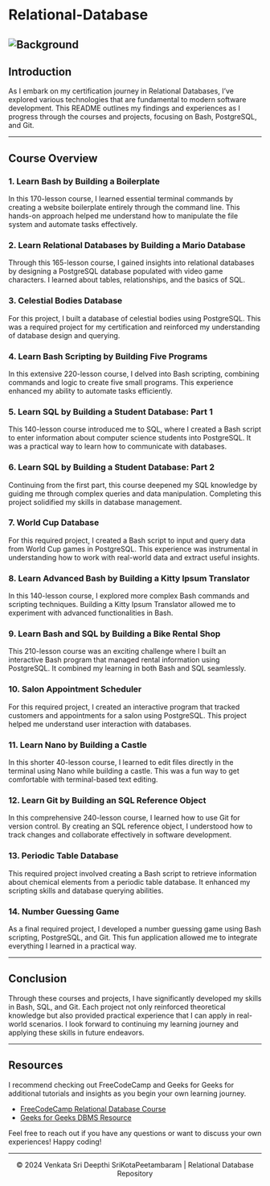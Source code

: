 # Relational-Database

## ![Background](https://miro.medium.com/v2/resize:fit:1400/0*g0r82-DobHO0DXD_.gif)

## Introduction
As I embark on my certification journey in Relational Databases, I’ve explored various technologies that are fundamental to modern software development. This README outlines my findings and experiences as I progress through the courses and projects, focusing on Bash, PostgreSQL, and Git.

----

## Course Overview
### 1. Learn Bash by Building a Boilerplate
In this 170-lesson course, I learned essential terminal commands by creating a website boilerplate entirely through the command line. This hands-on approach helped me understand how to manipulate the file system and automate tasks effectively.

### 2. Learn Relational Databases by Building a Mario Database
Through this 165-lesson course, I gained insights into relational databases by designing a PostgreSQL database populated with video game characters. I learned about tables, relationships, and the basics of SQL.

### 3. Celestial Bodies Database
For this project, I built a database of celestial bodies using PostgreSQL. This was a required project for my certification and reinforced my understanding of database design and querying.

### 4. Learn Bash Scripting by Building Five Programs
In this extensive 220-lesson course, I delved into Bash scripting, combining commands and logic to create five small programs. This experience enhanced my ability to automate tasks efficiently.

### 5. Learn SQL by Building a Student Database: Part 1
This 140-lesson course introduced me to SQL, where I created a Bash script to enter information about computer science students into PostgreSQL. It was a practical way to learn how to communicate with databases.

### 6. Learn SQL by Building a Student Database: Part 2
Continuing from the first part, this course deepened my SQL knowledge by guiding me through complex queries and data manipulation. Completing this project solidified my skills in database management.

### 7. World Cup Database
For this required project, I created a Bash script to input and query data from World Cup games in PostgreSQL. This experience was instrumental in understanding how to work with real-world data and extract useful insights.

### 8. Learn Advanced Bash by Building a Kitty Ipsum Translator
In this 140-lesson course, I explored more complex Bash commands and scripting techniques. Building a Kitty Ipsum Translator allowed me to experiment with advanced functionalities in Bash.

### 9. Learn Bash and SQL by Building a Bike Rental Shop
This 210-lesson course was an exciting challenge where I built an interactive Bash program that managed rental information using PostgreSQL. It combined my learning in both Bash and SQL seamlessly.

### 10. Salon Appointment Scheduler
For this required project, I created an interactive program that tracked customers and appointments for a salon using PostgreSQL. This project helped me understand user interaction with databases.

### 11. Learn Nano by Building a Castle
In this shorter 40-lesson course, I learned to edit files directly in the terminal using Nano while building a castle. This was a fun way to get comfortable with terminal-based text editing.

### 12. Learn Git by Building an SQL Reference Object
In this comprehensive 240-lesson course, I learned how to use Git for version control. By creating an SQL reference object, I understood how to track changes and collaborate effectively in software development.

### 13. Periodic Table Database
This required project involved creating a Bash script to retrieve information about chemical elements from a periodic table database. It enhanced my scripting skills and database querying abilities.

### 14. Number Guessing Game
As a final required project, I developed a number guessing game using Bash scripting, PostgreSQL, and Git. This fun application allowed me to integrate everything I learned in a practical way.

----

## Conclusion
Through these courses and projects, I have significantly developed my skills in Bash, SQL, and Git. Each project not only reinforced theoretical knowledge but also provided practical experience that I can apply in real-world scenarios. I look forward to continuing my learning journey and applying these skills in future endeavors.

---

## Resources
I recommend checking out FreeCodeCamp and Geeks for Geeks for additional tutorials and insights as you begin your own learning journey.

- [FreeCodeCamp Relational Database Course](https://www.freecodecamp.org/learn/relational-database/)
- [Geeks for Geeks DBMS Resource](https://www.geeksforgeeks.org/dbms/?ref=outind)

Feel free to reach out if you have any questions or want to discuss your own experiences! Happy coding!

---

<p align="center">&copy; 2024 Venkata Sri Deepthi SriKotaPeetambaram | Relational Database Repository</p>
